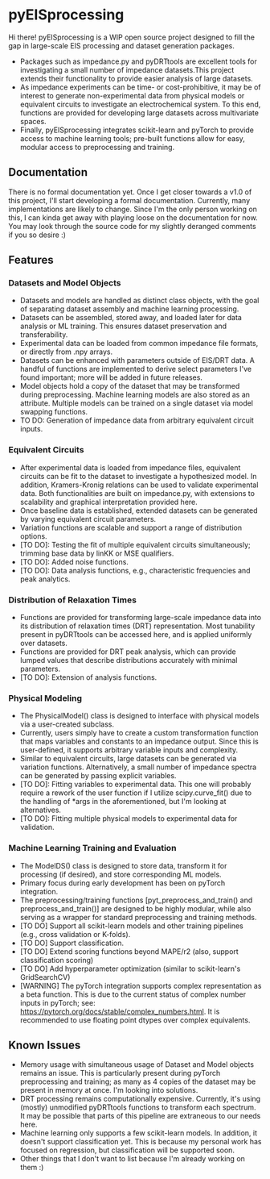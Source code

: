 # pyEISprocessing
Hi there! pyEISprocessing is a WIP open source project designed to fill the gap in large-scale EIS processing and dataset generation packages. 
- Packages such as impedance.py and pyDRTtools are excellent tools for investigating a small number of impedance datasets.This project extends their functionality to provide easier analysis of large datasets.
- As impedance experiments can be time- or cost-prohibitive, it may be of interest to generate non-experimental data from physical models or equivalent circuits to investigate an electrochemical system. To this end, functions are provided for developing large datasets across multivariate spaces.
- Finally, pyEISprocessing integrates scikit-learn and pyTorch to provide access to machine learning tools; pre-built functions allow for easy, modular access to preprocessing and training.
## Documentation
There is no formal documentation yet. Once I get closer towards a v1.0 of this project, I'll start developing a formal documentation. Currently, many implementations are likely to change. Since I'm the only person working on this, I can kinda get away with playing loose on the documentation for now. You may look through the source code for my slightly deranged comments if you so desire :)
## Features
### Datasets and Model Objects
- Datasets and models are handled as distinct class objects, with the goal of separating dataset assembly and machine learning processing.
- Datasets can be assembled, stored away, and loaded later for data analysis or ML training. This ensures dataset preservation and transferability.
- Experimental data can be loaded from common impedance file formats, or directly from .npy arrays. 
- Datasets can be enhanced with parameters outside of EIS/DRT data. A handful of functions are implemented to derive select parameters I've found important; more will be added in future releases.
- Model objects hold a copy of the dataset that may be transformed during preprocessing. Machine learning models are also stored as an attribute. Multiple models can be trained on a single dataset via model swapping functions.
- TO DO: Generation of impedance data from arbitrary equivalent circuit inputs.
### Equivalent Circuits
- After experimental data is loaded from impedance files, equivalent circuits can be fit to the dataset to investigate a hypothesized model. In addition, Kramers-Kronig relations can be used to validate experimental data. Both functionalities are built on impedance.py, with extensions to scalability and graphical interpretation provided here.
- Once baseline data is established, extended datasets can be generated by varying equivalent circuit parameters.
- Variation functions are scalable and support a range of distribution options.
- [TO DO]: Testing the fit of multiple equivalent circuits simultaneously; trimming base data by linKK or MSE qualifiers.
- [TO DO]: Added noise functions.
- [TO DO]: Data analysis functions, e.g., characteristic frequencies and peak analytics.
### Distribution of Relaxation Times
- Functions are provided for transforming large-scale impedance data into its distribution of relaxation times (DRT) representation. Most tunability present in pyDRTtools can be accessed here, and is applied uniformly over datasets.
- Functions are provided for DRT peak analysis, which can provide lumped values that describe distributions accurately with minimal parameters.
- [TO DO]: Extension of analysis functions.
### Physical Modeling
- The PhysicalModel() class is designed to interface with physical models via a user-created subclass.
- Currently, users simply have to create a custom transformation function that maps variables and constants to an impedance output. Since this is user-defined, it supports arbitrary variable inputs and complexity.
- Similar to equivalent circuits, large datasets can be generated via variation functions. Alternatively, a small number of impedance spectra can be generated by passing explicit variables.
- [TO DO]: Fitting variables to experimental data. This one will probably require a rework of the user function if I utilize scipy.curve_fit() due to the handling of *args in the aforementioned, but I'm looking at alternatives.
- [TO DO]: Fitting multiple physical models to experimental data for validation.
### Machine Learning Training and Evaluation
- The ModelDS() class is designed to store data, transform it for processing (if desired), and store corresponding ML models.
- Primary focus during early development has been on pyTorch integration.
- The preprocessing/training functions [pyt_preprocess_and_train() and preprocess_and_train()] are designed to be highly modular, while also serving as a wrapper for standard preprocessing and training methods.
- [TO DO] Support all scikit-learn models and other training pipelines (e.g., cross validation or K-folds).
- [TO DO] Support classification.
- [TO DO] Extend scoring functions beyond MAPE/r2 (also, support classification scoring)
- [TO DO] Add hyperparameter optimization (similar to scikit-learn's GridSearchCV)
- [WARNING] The pyTorch integration supports complex representation as a beta function. This is due to the current status of complex number inputs in pyTorch; see: https://pytorch.org/docs/stable/complex_numbers.html. It is recommended to use floating point dtypes over complex equivalents.
## Known Issues
- Memory usage with simultaneous usage of Dataset and Model objects remains an issue. This is particularly present during pyTorch preprocessing and training; as many as 4 copies of the dataset may be present in memory at once. I'm looking into solutions.
- DRT processing remains computationally expensive. Currently, it's using (mostly) unmodified pyDRTtools functions to transform each spectrum. It may be possible that parts of this pipeline are extraneous to our needs here.
- Machine learning only supports a few scikit-learn models. In addition, it doesn't support classification yet. This is because my personal work has focused on regression, but classification will be supported soon.
- Other things that I don't want to list because I'm already working on them :)
